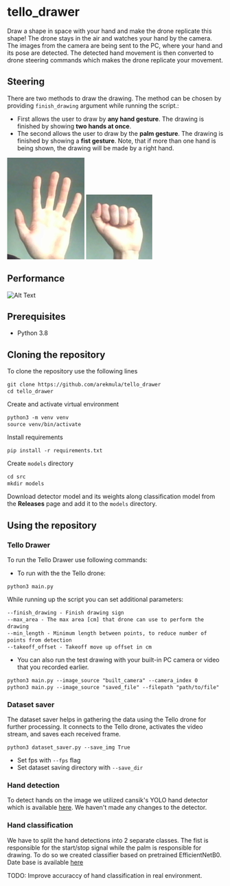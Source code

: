 # tello_drawer

Draw a shape in space with your hand and make the drone replicate this shape!
The drone stays in the air and watches your hand by the camera.
The images from the camera are being sent to the PC, where your hand and its pose are detected.
The detected hand movement is then converted to drone steering commands which makes the drone replicate your movement.

## Steering
There are two methods to draw the drawing. The method can be chosen
by providing `finish_drawing` argument while running the script.:  
- First allows the user to draw by **any hand gesture**. The drawing is finished by showing **two hands at once**.
- The second allows the user to draw by the **palm gesture**. The drawing is finished by showing a **fist gesture**.
  Note, that if more than one hand is being shown, the drawing will be made by a right hand.

![alt text](pictures/palm.png "PALM GESTURE")
![alt text](pictures/fist.png  "FIST GESTURE")

## Performance
![Alt Text](pictures/performance.gif)
## Prerequisites
- Python 3.8


## Cloning the repository
To clone the repository use the following lines
```
git clone https://github.com/arekmula/tello_drawer
cd tello_drawer
```

Create and activate virtual environment
```
python3 -m venv venv
source venv/bin/activate
```

Install requirements
```
pip install -r requirements.txt
```

Create `models` directory
```
cd src
mkdir models
```

Download detector model and its weights along classification model from the **Releases** page and add it to the `models`
directory.

## Using the repository
### Tello Drawer
To run the Tello Drawer use following commands:
- To run with the the Tello drone:
```
python3 main.py 
```
While running up the script you can set additional parameters:
```
--finish_drawing - Finish drawing sign
--max_area - The max area [cm] that drone can use to perform the drawing
--min_length - Minimum length between points, to reduce number of points from detection
--takeoff_offset - Takeoff move up offset in cm
```

- You can also run the test drawing with your built-in PC camera or video that you recorded earlier.
```
python3 main.py --image_source "built_camera" --camera_index 0
python3 main.py --image_source "saved_file" --filepath "path/to/file"
```


### Dataset saver
The dataset saver helps in gathering the data using the Tello drone for further processing.
It connects to the Tello drone, activates the video stream, and saves each received frame.
```
python3 dataset_saver.py --save_img True 
```
- Set fps with `--fps` flag
- Set dataset saving directory with `--save_dir`


### Hand detection
To detect hands on the image we utilized cansik's YOLO hand detector which is available
[here](https://github.com/cansik/yolo-hand-detection).
We haven't made any changes to the detector. 

### Hand classification
We have to split the hand detections into 2 separate classes.
The fist is responsible for the start/stop signal while the palm is responsible for drawing. To do so we created 
classifier based on pretrained EfficientNetB0. Date base is available [here](https://www.gti.ssr.upm.es/data/HandGesture_database.html)

TODO: Improve accuraccy of hand classification in real environment.